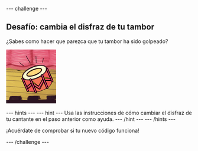 --- challenge ---

## Desafío: cambia el disfraz de tu tambor

¿Sabes como hacer que parezca que tu tambor ha sido golpeado?

![captura de pantalla](images/band-drum-final.png)

--- hints --- --- hint --- Usa las instrucciones de cómo cambiar el disfraz de tu cantante en el paso anterior como ayuda. --- /hint --- --- /hints ---

¡Acuérdate de comprobar si tu nuevo código funciona!

--- /challenge ---